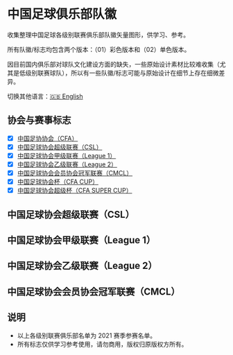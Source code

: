 # 中国足球俱乐部队徽

收集整理中国足球各级别联赛俱乐部队徽矢量图形，供学习、参考。

所有队徽/标志均包含两个版本：（01）彩色版本和（02）单色版本。

因目前国内俱乐部对球队文化建设方面的缺失，一些原始设计素材比较难收集（尤其是低级别联赛球队），所以有一些队徽/标志可能与原始设计在细节上存在细微差异。

切换其他语言：[🇬🇧 English](/README.en.md)

## 协会与赛事标志

- [x] [中国足协协会（CFA）](/CFA%20&%20LEAGUES%20&%20CUPS/Chinese%20Football%20Association)
- [x] [中国足球协会超级联赛（CSL）](/CFA%20&%20LEAGUES%20&%20CUPS/CFA%20Super%20League)
- [x] [中国足球协会甲级联赛（League 1）](/CFA%20&%20LEAGUES%20&%20CUPS/CFA%20League%201)
- [x] [中国足球协会乙级联赛（League 2）](/CFA%20&%20LEAGUES%20&%20CUPS/CFA%20League%202)
- [x] [中国足球协会会员协会冠军联赛（CMCL）](/CFA%20&%20LEAGUES%20&%20CUPS/CMCL)
- [x] [中国足球协会杯（CFA CUP）](/CFA%20&%20LEAGUES%20&%20CUPS/CFA%20CUP)
- [x] [中国足球协会超级杯（CFA SUPER CUP）](/CFA%20&%20LEAGUES%20&%20CUPS/CFA%20SUPER%20CUP)

## 中国足球协会超级联赛（CSL）

## 中国足球协会甲级联赛（League 1）

## 中国足球协会乙级联赛（League 2）

## 中国足球协会会员协会冠军联赛（CMCL）

## 说明

- 以上各级别联赛俱乐部名单为 2021 赛季参赛名单。
- 所有标志仅供学习参考使用，请勿商用，版权归原版权方所有。
